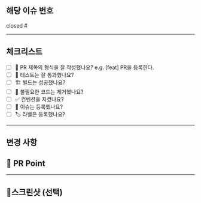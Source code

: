 <!-- [제목] title ex) feature/소셜 로그인 기능 추가 -->

## 해당 이슈 번호

closed #

---

## 체크리스트

- [ ] 🔀 PR 제목의 형식을 잘 작성했나요? e.g. [feat] PR을 등록한다.
- [ ] 💯 테스트는 잘 통과했나요?
- [ ] 🏗️ 빌드는 성공했나요?
- [ ] 🧹 불필요한 코드는 제거했나요?
- [ ] ✅ 컨벤션을 지켰나요?
- [ ] 💭 이슈는 등록했나요?
- [ ] 🏷️ 라벨은 등록했나요?

---

## 변경 사항

<!-- 무엇을 개발했고 수정했는지를 간단히 작성해주세요. -->

## 💎 PR Point

<!-- 해당 PR의 포인트가 무엇인지 작성해주세요. -->

---

## 📌스크린샷 (선택)
